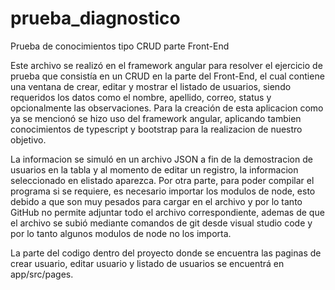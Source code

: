 # prueba_diagnostico
Prueba de conocimientos tipo CRUD parte Front-End

Este archivo se realizó en el framework angular para resolver  el ejercicio de prueba que consistía en un CRUD en la parte del Front-End, el cual contiene una ventana de crear,
editar y mostrar el listado de usuarios, siendo requeridos los datos como el nombre, apellido, correo, status y opcionalmente las observaciones.
Para la creación de esta aplicacion como ya se mencionó se hizo uso del framework angular, aplicando tambien conocimientos de typescript y bootstrap para la
realizacion de nuestro objetivo.

La informacion se simuló en un archivo JSON a fin de la demostracion de usuarios en la tabla y al momento de editar un registro, la informacion seleccionado en elistado aparezca. Por otra parte, para poder compilar el programa si se requiere, es necesario importar los modulos de node, esto debido a que son muy pesados para cargar en el archivo y por lo tanto GitHub no permite adjuntar todo el archivo correspondiente, ademas de que el archivo se subió mediante comandos de git desde visual studio code y por lo tanto algunos modulos de node no los importa.

La parte del codigo dentro del proyecto donde se encuentra las paginas de crear usuario, editar usuario y listado de usuarios se encuentrá en app/src/pages.
